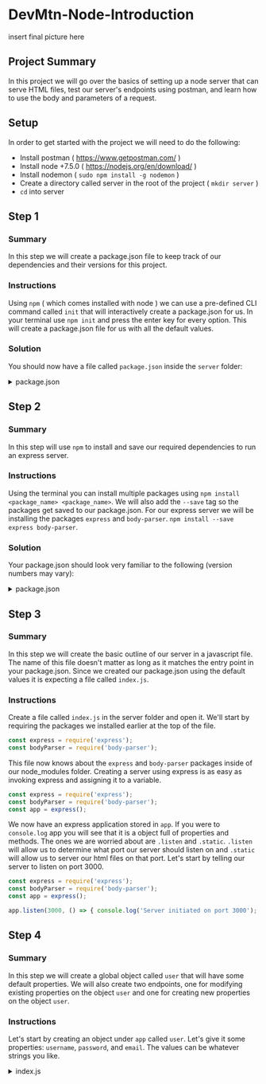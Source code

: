 # DevMtn-Node-Introduction
insert final picture here

## Project Summary
In this project we will go over the basics of setting up a node server that can serve HTML files, test our server's endpoints using postman, and learn how to use the body and parameters of a request.

## Setup
In order to get started with the project we will need to do the following:
* Install postman ( https://www.getpostman.com/ )
* Install node +7.5.0 ( https://nodejs.org/en/download/ )
* Install nodemon ( `sudo npm install -g nodemon` )
* Create a directory called server in the root of the project ( `mkdir server` )
* `cd` into server

## Step 1
### Summary
In this step we will create a package.json file to keep track of our dependencies and their versions for this project.

### Instructions
Using `npm` ( which comes installed with node ) we can use a pre-defined CLI command called `init` that will interactively create a package.json for us. In your terminal use `npm init` and press the enter key for every option. This will create a package.json file for us with all the default values.

### Solution
You should now have a file called `package.json` inside the `server` folder:
<details>
<summary> package.json </summary>

```javascript
{
  "name": "server",
  "version": "1.0.0",
  "description": "",
  "main": "index.js",
  "scripts": {
    "test": "echo \"Error: no test specified\" && exit 1"
  },
  "author": "",
  "license": "ISC"
}
```
</details>

## Step 2
### Summary
In this step will use `npm` to install and save our required dependencies to run an express server.

### Instructions
Using the terminal you can install multiple packages using `npm install <package_name> <package_name>`. We will also add the `--save` tag so the packages get saved to our package.json. For our express server we will be installing the packages `express` and `body-parser`. `npm install --save express body-parser`.

### Solution
Your package.json should look very familiar to the following (version numbers may vary):
<details>
<summary> package.json </summary>

```javascript
{
  "name": "server",
  "version": "1.0.0",
  "description": "",
  "main": "index.js",
  "scripts": {
    "test": "echo \"Error: no test specified\" && exit 1"
  },
  "author": "",
  "license": "ISC",
  "dependencies": {
    "body-parser": "^1.17.1",
    "express": "^4.15.2"
  }
}
```
</details>

## Step 3
### Summary
In this step we will create the basic outline of our server in a javascript file. The name of this file doesn't matter as long as it matches the entry point in your package.json. Since we created our package.json using the default values it is expecting a file called `index.js`.

### Instructions
Create a file called `index.js` in the server folder and open it. We'll start by requiring the packages we installed earlier at the top of the file.

```javascript
const express = require('express');
const bodyParser = require('body-parser');
```

This file now knows about the `express` and `body-parser` packages inside of our node_modules folder. Creating a server using express is as easy as invoking express and assigning it to a variable.

```javascript
const express = require('express');
const bodyParser = require('body-parser');
const app = express();
```

We now have an express application stored in `app`. If you were to `console.log` app you will see that it is a object full of properties and methods. The ones we are worried about are `.listen` and `.static`. `.listen` will allow us to determine what port our server should listen on and `.static` will allow us to server our html files on that port. Let's start by telling our server to listen on port 3000.

```javascript
const express = require('express');
const bodyParser = require('body-parser');
const app = express();

app.listen(3000, () => { console.log('Server initiated on port 3000'); });
```

## Step 4
### Summary
In this step we will create a global object called `user` that will have some default properties. We will also create two endpoints, one for modifying existing properties on the object `user` and one for creating new properties on the object `user`.

### Instructions
Let's start by creating an object under `app` called `user`. Let's give it some properties: `username`, `password`, and `email`. The values can be whatever strings you like.

<details>
<summary> index.js </summary>

```javascript
const express = require('express');
const bodyParser = require('body-parser');
const app = express();

const user = {
  username: 'dev',
  password: 'mountain',
  email: 'dev@mountain.com'
};

app.listen(3000, () => { console.log('Server initiated on port 3000'); });
```
</details>

